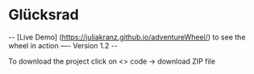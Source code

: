 # Glücksrad

-- [Live Demo] (https://juliakranz.github.io/adventureWheel/) to see the wheel in action —- Version 1.2 --

To download the project click on <> code -> download ZIP file 
